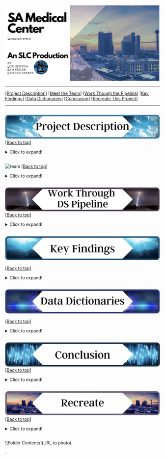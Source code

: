 <a name="top"></a>
![name of photo](https://github.com/slc-data/2021-datathon/blob/main/photos/readme/header.png?raw=true)

***
[[Project Description](#project_description)]
[[Meet the Team](#team)]
[[Work Though the Pipeline](#pipeline)]
[[Key Findings](#findings)]
[[Data Dictionaries](#dictionary)]
[[Conclusion](#conclusion)]
[[Recreate This Project](#recreate)]
___


## <a name="project_description"></a> 
![desc](https://github.com/slc-data/2021-datathon/blob/main/photos/readme/project_description.png?raw=true)
[[Back to top](#top)]

<details>
  <summary>Click to expand!</summary>

### Description
- Using the SAWS data set we minimized it to only include the medical center zip code (78229). We will be using this focused SAWS data and using it in conjunction with the COSA Medical Center Air/Weather/Flood/Sound data set to see how the these affects water consumption in the area as well as one another. We will also be doing individual analysis on each data set. For the SAWS data set we aim to find the consumption based on the residential water consumption through the year. For the COSA Air Quality we want to see the quality throughout the days and weeks.

### Goals
- Find out if there is a link between air quality and water consumption in the medical center
- See if the air quality sensor is beneficial to SA.
- See water consumption use time analysis.
- Find peak water consumption times (so in the future what can the city do to combat the peak)
- Find peak poor air quality times/days (so in the future what can the city do to combat the peak)

</details>
    
    
## <a name="Meet the Team"></a>
![team]()
[[Back to top](#top)]

<details>
  <summary>Click to expand!</summary>

### Sam Keeler
![sam](https://github.com/slc-data/2021-datathon/blob/main/photos/readme/team.png?raw=true)
    
### Lori Segovia
    
    
### Caitlyn Carney


</details>

## <a name="pipeline"></a>
![pipeline](https://github.com/slc-data/2021-datathon/blob/main/photos/readme/ds_pipeline.png?raw=true)
[[Back to top](#top)]

<details>
  <summary>Click to expand!</summary>
       
### Hypothesis/Questions
- There is a relationship between sound and air quality (louder sound - construction, traffic, etc)
- The hotter it is the more water consumption there is.
- What is water consumption like during storms vs sunny days?
- Are there spikes in air quality at certain times or days?
- Is air quality and water consumption worse on the weekends?
- How is the air quality after it floods?
- What type of weather has the best air quality?
- As air quality gets worse water consumption goes up.
- Does air quality influence water consumption?
    
### Acquire Data:
- Data sets were provided by SAWS and COSA to the 2021 Dataton hosts. All data sets can be found at:
    - https://sites.google.com/geekdom.com/2021-smartsa-datathon-data-cat/home
    
### Prepare Data
**SAWS**
- Limit to only include zipcode 78229
    - This is the zip code covering San Antonio Medical center
- Replace all asterisk's with a 0
- Transpose the data
- Drop columns
- Replace nulls with 0
- Concat Prefix, Suffix, and Service Location into one solid location.
    
**COSA**
- Drop features
- Create new features through all data sets
- DateTime to date time format
- Drop AlertTriggered for all but air quality
- Replace nulls in AlertTriggered (air quality) with None


### Exploration Findings:
- 

### Stats Test 1:
- What is the test?
    - 
- Why use this test?
    - 
- What is being compared?
    - 
- Reject the null or fail to reject
    - 
- What was learned:
    - 

### Stats Test 2:
- What is the test?
    - 
- Why use this test?
    - 
- What is being compared?
    - 
- Reject the null or fail to reject
    - 
- What was learned:
    - 


***
​
    
</details>    

    
## <a name="findings"></a>
![find](https://github.com/slc-data/2021-datathon/blob/main/photos/readme/key_findings.png?raw=true)

[[Back to top](#top)]

<details>
  <summary>Click to expand!</summary>

### Explore:
- 
    
    
### Stats
- Stat Test 1: 
    - which test:
        - reject of accept null

            
- Stat Test 2: 
    - which test:
        - reject of accept null
    

***

    
</details>

## <a name="dictionary"></a>
![dict](https://github.com/slc-data/2021-datathon/blob/main/photos/readme/data_dict.png?raw=true)

[[Back to top](#top)]

<details>
  <summary>Click to expand!</summary>

### SAWS
    
| Attribute | Definition | Data Type |
| ----- | ----- | ----- | 
| Record # | #	Unique Record Number (used to cross reference SAWS internal dataset) | int64 |
| zipcode | zip code of loaction | object |
| location | Compass direction associated with street name (N, S, E, W, NE, NW, SE, SW or blank), name of street where residential type service account is located and type associated with street name (ST, RD, DR, CT, LOOP, PKWY, BLVD… etc.) | object |
| year_month | Month and Year of observation | object |
| gallons_consumed | number of gallons used | object |

    
### COSA Air
    
| Attribute | Definition | Data Type |
| ----- | ----- | ----- | 
| DateTime | Date and Time when the value was read by the sensor in local time | datetime64[ns] |
| Pm1_0 | Microgram per meter cube of inhalable particles with diameter smaller than 1 Micron | int64  |
| Pm2_5 | Microgram per meter cube of inhalable particles with diameter smaller 2.5 Micron | int64  |
| Pm10 | Microgram per meter cube of inhalable particles with diameter smaller 10 Micron | int64 |
| SO2 | Sulfuric Dioxide concentration in PPM (parts per million) | int64  |
| O3 | Ozone concentration in PPM (parts per million) | float64 |
| CO | Carbone Monoxide concentration in PPM (parts per million) | int64  |
| NO2 | Nitrogen Dioxide concentration in PPM (parts per million) | int64  |
| AlertTriggered | A list of measurements that triggered an alert. | object |
| dates | Date of recording | object |
| time | Time of recording | object |
| hour | Hour of the day observation was made | int64 |
| weekday | Whcih day of the week recoding took place | int64 |
| AQI_CO | Air Quality Index of individual recording for carbon monoxide| category |
| CO_24hr | Average carbon Monoxide levels for the day | float64 |
| AQI_CO_24hr | Air Quality Index of daily average carbon monoxide levels | category |
| AQI_pm2_5 | Air Quality Index of individual recording for particles at 2.5 micron | category |
| Pm_25_24hr | Average levels of particles at 2.5 micron for the day| float64 |
| AQI_pm_25_24hr | Air Quality Index of daily average partices at 2.5 micron | category |
| AQI_pm10 | Air Quality Index of individual recording for particles at 10 micron | category |
| Pm_10_24hr | Average levels of particles at 10 micron for the day | float64 |
| AQI_pm10_24hr | Air Quality Index of daily average partices at 10 micron | category | 
    
### COSA Flood
    
| Attribute | Definition | Data Type |
| ----- | ----- | ----- | 
| DateTime | Date and Time when the value was read by the sensor in local time | datetime64[ns] |
| sensor_to_water_feet | Distance from sensor to water level in ft | float64 |
| sensor_to_water_meters | Distance from sensor to water level in m | float64 |
| sensor_to_ground_feet | Distance from sensor to dry floor of river, creek etc. (ft) | float64 |
| sensor_to_ground_meters | Distance from sensor to dry floor of river, creek etc. (m) | float64 |
| flood_depth_feet | Depth of flood waters in feet | float64 |
| flood_depth_meters | Depth of flood waters in meters | float64 |

### COSA Sound
    
| Attribute | Definition | Data Type |
| ----- | ----- | ----- | 
| DateTime | Date and Time when the value was read by the sensor in local time | datetime64[ns] |
| NoiseLevel_db | Noise level in decibels (db) | int64|
| NoiseLevel_db | Nose levels in severity | category|
  

### COSA Weather
    
| Attribute | Definition | Data Type |
| ----- | ----- | ----- | 
| datetime | Date and Time when the value was read by the sensor in local time | datetime64[ns] |
| celsius | Ambient air temperature in deg C | float64 |
| farenheit | Ambient air temperature in deg F | float64 |
| humidity | % Relative Humidity (RH) | float64 |
| dewpoint_celsius | Due point in deg C | float64 |
| dewpoint_farenheit | Due point in deg F |float64 |
| pressure | Atmospheric pressure in Pascal (Pa) | float64 |
| time | Time of reading | object |
| date | Date of reading | object |
| weather | What the weather was like outside | object |
| wind | Wind speed in miles per hour | object |
| visibility | visibility in miles| object |
  

***
</details>


## <a name="conclusion"></a>
![conclusion](https://github.com/slc-data/2021-datathon/blob/main/photos/readme/conclusion.png?raw=true)
[[Back to top](#top)]
<details>
  <summary>Click to expand!</summary>

I found....

With further time...

I recommend...


</details>  


## <a name="Recreate This Project"></a>
![recreate](https://github.com/slc-data/2021-datathon/blob/main/photos/readme/recreate.png?raw=true)
[[Back to top](#top)]

<details>
  <summary>Click to expand!</summary>

### 1. Getting started

    
Good luck I hope you enjoy your project!

</details>
    


## 

![Folder Contents](URL to photo)


>>>>>>>>>>>>>>>
.

